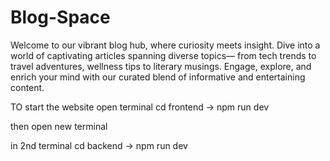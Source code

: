 # Blog-Space
Welcome to our vibrant blog hub, where curiosity meets insight. Dive into a world of captivating articles spanning diverse topics— from tech trends to travel adventures, wellness tips to literary musings. Engage, explore, and enrich your mind with our curated blend of informative and entertaining content.

TO start the website open terminal
cd frontend -> npm run dev

then open new terminal

in 2nd terminal
cd backend -> npm run dev
